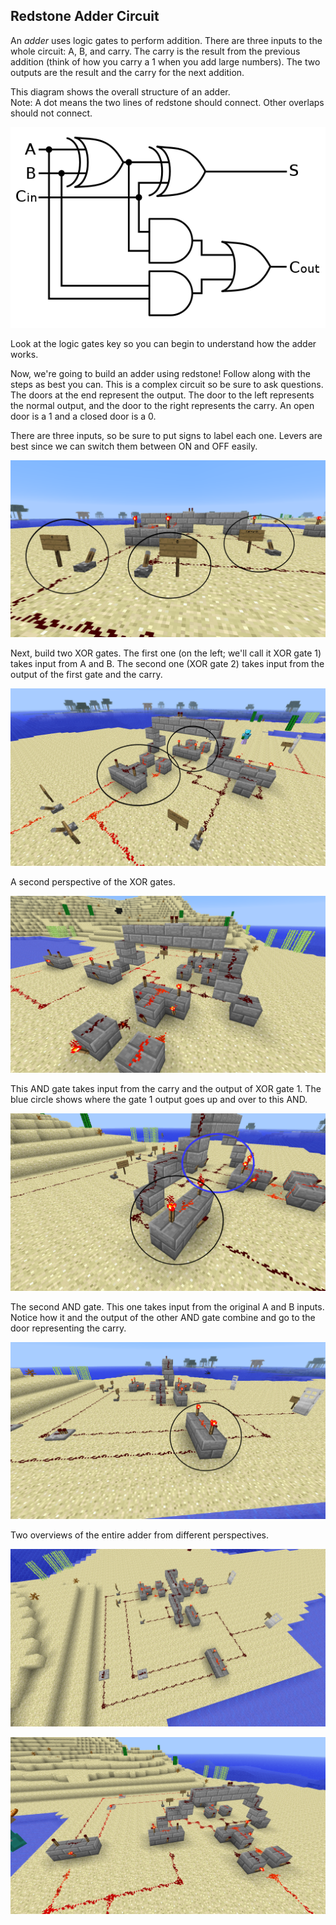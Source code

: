 ## Redstone Adder Circuit

An _adder_ uses logic gates to perform addition. There are three inputs to the whole circuit: A, B, and carry. The carry is the result from the previous addition (think of how you carry a 1 when you add large numbers). The two outputs are the result and the carry for the next addition.

This diagram shows the overall structure of an adder.  
Note: A dot means the two lines of redstone should connect.  Other overlaps should not connect.

![A diagram for an adder.](adder_img/adder_diagram.png)

Look at the logic gates key so you can begin to understand how the adder works.

Now, we're going to build an adder using redstone! Follow along with the steps as best you can. This is a complex circuit so be sure to ask questions. The doors at the end represent the output. The door to the left represents the normal output, and the door to the right represents the carry. An open door is a 1 and a closed door is a 0.

There are three inputs, so be sure to put signs to label each one. Levers are best since we can switch them between ON and OFF easily.

![The three input levers.](adder_img/adder_inputs.png)

Next, build two XOR gates. The first one (on the left; we'll call it XOR gate 1) takes input from A and B. The second one (XOR gate 2) takes input from the output of the first gate and the carry.

![The inital XOR gates.](adder_img/adder_XORs.png)

A second perspective of the XOR gates.

![A backwards view of the XOR gates.](adder_img/adder_XORs_backwards.png)

This AND gate takes input from the carry and the output of XOR gate 1. The blue circle shows where the gate 1 output goes up and over to this AND.

![The first AND gate.](adder_img/adder_AND.png)

The second AND gate. This one takes input from the original A and B inputs. Notice how it and the output of the other AND gate combine and go to the door representing the carry.

![The second AND gate.](adder_img/adder_AND_2.png)

Two overviews of the entire adder from different perspectives.

![An overview of the entire adder.](adder_img/adder_overview.png)  

![A second overview of the adder.](adder_img/adder_overview_backwards.png)
